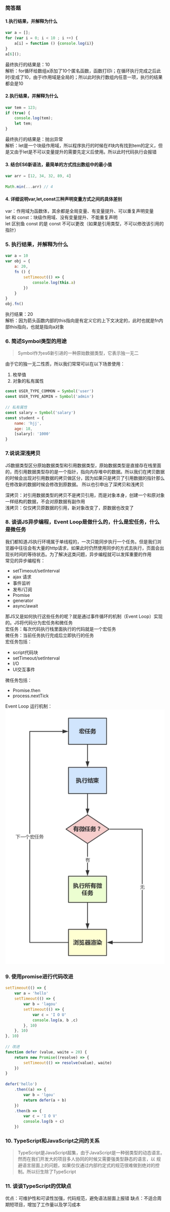 ### 简答题
#### 1.执行结果，并解释为什么
```js
var a = [];
for (var i = 0; i < 10 ; i ++) {
    a[i] = function () {console.log(i)}
}
a[6]();
```
最终执行的结果是：10  
解析：for循环给数组a添加了10个匿名函数，函数打印i；在循环执行完成之后此时i变成了10，由于i作用域是全局的；所以此时执行数组内任意一项，执行的结果都会是10

#### 2.执行结果，并解释为什么
```js
var tem = 123;
if (true) {
    console.log(tem);
    let tem;
}
```
最终执行的结果是：抛出异常  
解析：let是一个块级作用域，所以程序执行的时候在if块内有找到tem的定义，但是又由于let是不可以变量提升的需要先定义后使用。所以此时代码执行会报错

#### 3. 结合ES6新语法，最简单的方式找出数组中的最小值
```js
var arr = [12, 34, 32, 89, 4]

Math.min(...arr) // 4
```

#### 4. 详细说明var,let,const三种声明变量方式之间的具体差别
var：作用域为函数体，其余都是全局变量、有变量提升、可以重复声明变量  
let 和 const：块级作用域、没有变量提升、不能重复声明  
let 区别鱼 const 的是 const 不可以更改（如果是引用类型，不可以修改该引用的指针）

### 5. 执行结果，并解释为什么
```js
var a = 10
var obj = {
    a: 20,
    fn () {
        setTimeout(() => {
            console.log(this.a)
        })
    }
}
obj.fn()
```
执行结果：20  
解析：因为箭头函数内部的this指向是有定义它的上下文决定的，此时也就是fn内部this指向，也就是指向a对象

### 6. 简述Symbol类型的用途
> Symbol作为es6新引进的一种原始数据类型，它表示独一无二  

由于它的独一无二性质，所以我们常常可以在以下场景使用：
1. 枚举值
2. 对象的私有属性
```js
const USER_TYPE_COMMON = Symbol('user')
const USER_TYPE_ADMIN = Symbol('admin')

// 私有属性
const salary = Symbol('salary')
const student = {
    name: 'hjj',
    age: 18,
    [salary]: '1000'
}
```

### 7.说说深浅拷贝
JS数据类型区分原始数据类型和引用数据类型，原始数据类型是直接存在栈里面的，而引用数据类型存的是一个指针，指向内存堆中的数据。所以我们在拷贝数据的时候会出现对引用数据的拷贝做区分，因为如果只是拷贝了引用数据的指针那么在修改新的数据时候会修改到原数据。
所以也引申出了深拷贝和浅拷贝  

深拷贝：对引用数据类型的拷贝不是拷贝引用，而是对象本身，创建一个和原对象一样结构的数据，不会对原数据有副作用  
浅拷贝：仅仅拷贝原数据的引用，新对象改变了，原数据也改变了

### 8. 谈谈JS异步编程，Event Loop是做什么的，什么是宏任务，什么是微任务
我们都知道JS执行环境属于单线程的，一次只能同步执行一个任务。但是我们浏览器中往往会有大量的http请求，如果此时仍然使用同步的方式去执行，页面会出现长时间的等待状态。为了解决这类问题，异步编程就可以发挥重要的作用  
常见的异步编程有：
* setTimeout/setInterval  
* ajax 请求
* 事件监听
* 发布/订阅
* Promise
* generator
* async/await

那JS又是如何执行这些任务的呢？就是通过事件循环的机制（Event Loop）实现的。JS将代码分为宏任务和微任务  
宏任务：每次代码执行栈里面执行的代码就是一个宏任务  
微任务：当前任务执行完成后立即执行的任务  
宏任务包括：
* script代码块
* setTimeout/setInterval
* I/O
* UI交互事件  

微任务包括：
* Promise.then
* process.nextTick

Event Loop 运行机制：
![avatar](./img/event_loop.png)

### 9. 使用promise进行代码改进
```js
setTimeout(() => {
    var a = 'hello'
    setTimeout(() => {
        var b = 'lagou'
        setTimeout(() => {
            var c = 'I O U'
            console.log(a, b ,c)
        }, 10)
    }, 10)
}, 10)

// 改进
function defer (value, waite = 20) {
	return new Promise((resolve) => {
		setTimeout(() => resolve(value), waite)
	})
}

defer('hello')
	.then((a) => {
		var b = 'lgou'
		return defer(a + b)
	})
	.then(b => {
		var c = 'I O V'
		console.log(b + c)
	})
```

### 10. TypeScript和JavaScript之间的关系
> TypeScript是JavaScript超集，由于JavaScript是一种弱类型的动态语言。然而在我们开发大的项目多人协同的时候又需要强类型静态的语言，以
规避语言层面上的问题，如果仅仅通过内部约定式的规范很难做到绝对的控制。所以衍生除了TypeScript


### 11. 谈谈TypeScript的优缺点
优点：可维护性和可读性加强，代码规范，避免语法层面上报错
缺点：不适合周期短项目，增加了工作量以及学习成本
